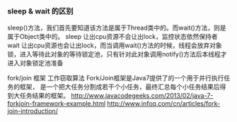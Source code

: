 

### sleep & wait 的区别

sleep()方法，我们首先要知道该方法是属于Thread类中的。而wait()方法，则是属于Object类中的。
sleep 让出cpu资源不会让出lock，监控状态依然保持者
wait 让出cpu资源也会让出lock，而当调用wait()方法的时候，线程会放弃对象锁，进入等待此对象的等待锁定池，只有针对此对象调用notify()方法后本线程才进入对象锁定池准备


fork/join 框架
工作窃取算法
Fork/Join框架是Java7提供了的一个用于并行执行任务的框架， 是一个把大任务分割成若干个小任务，最终汇总每个小任务结果后得到大任务结果的框架。
http://www.javacodegeeks.com/2013/02/java-7-forkjoin-framework-example.html
http://www.infoq.com/cn/articles/fork-join-introduction/